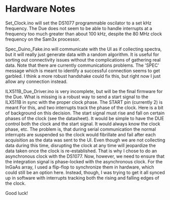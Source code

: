 Hardware Notes
==============

Set_Clock.ino will set the DS1077 programmable oscilator
to a set kHz frequency. The Due does not seem to be able
to handle interrupts at a frequency too much greater than 
about 100 kHz, despite the 80 MHz clock frequency on the
Sam3x processor.

Spec_Duino_Fake.ino will communicate with the UI as if
collecting spectra, but it will really just generate data
with a random algorithm. It is useful for sorting out 
connectivity issues without the complications of gathering
real data. Note that there are currently communications
problems. The 'SPEC' message which is meant to identify a
successful connection seems to get garbled. I think a more
robust handshake could fix this, but right now I just allow
any connection instead.

ILX511B_Due_Driver.ino is very incomplete, but will be the
final firmware for the Due. What is missing is a robust
way to send a start signal to the ILX511B in sync with the
proper clock phase. The START pin (currently 2) is meant
For this, and two interrupts track the phase of the clock.
Here is a bit of background on this decision. The start
signal must rise and fall on certain phases of the clock
(see the datasheet). It would be simple to have the DUE
control both the clock and the start signal. It would 
always know the clock phase, etc. The problem is, that 
during serial communication the normal interrupts are 
suspended so the clock would fibrillate and fail after 
each acquisition as the data was sent to the UI. Even
though we are not collecting data during this time,
disrupting the clock at any time will jeopardize the data
taken once the clock is re-established. That is why I 
chose to do an asynchronous clock with the DS1077. Now,
however, we need to ensure that the integration signal is
phase-locked with the asynchronous clock. For the InGaAs
array, I used a flip-flop to synchronize them in hardware,
which could still be an option here. Instead, though, I 
was trying to get it all synced up in software with 
interrupts tracking both the rising and falling edges of
the clock.

Good luck!
